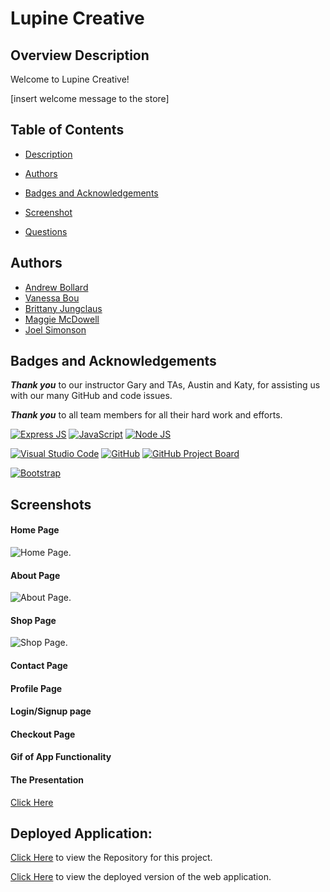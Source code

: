 # Lupine Creative

## Overview Description
Welcome to Lupine Creative!

[insert welcome message to the store]


## Table of Contents

* [Description](#overview-description)

* [Authors](#authors)

* [Badges and Acknowledgements](#badges-and-acknowledgements)

* [Screenshot](#screenshot)

* [Questions](#questions)

## Authors

* [Andrew Bollard](https://github.com/4Bollard)
* [Vanessa Bou](https://github.com/rvbouu)
* [Brittany Jungclaus](https://github.com/NovaLanceBrittany)
* [Maggie McDowell](https://github.com/magtron3030)
* [Joel Simonson](https://github.com/J5imonson)

## Badges and Acknowledgements

***Thank you*** to our instructor Gary and TAs, Austin and Katy, for assisting us with our many GitHub and code issues.

***Thank you*** to all team members for all their hard work and efforts.

[![Express JS](https://img.shields.io/badge/Express%20js-000000?style=for-the-badge&logo=express&logoColor=white)](https://expressjs.com/)
[![JavaScript](https://img.shields.io/badge/JavaScript-323330?style=for-the-badge&logo=javascript&logoColor=F7DF1E)](https://www.javascript.com/)
[![Node JS](https://img.shields.io/badge/Node%20js-339933?style=for-the-badge&logo=nodedotjs&logoColor=white)](https://nodejs.org/en)

[![Visual Studio Code](https://img.shields.io/badge/Visual_Studio_Code-0078D4?style=for-the-badge&logo=visual%20studio%20code&logoColor=white)](https://code.visualstudio.com/)
[![GitHub](https://img.shields.io/badge/GitHub-100000?style=for-the-badge&logo=github&logoColor=white)](https://github.com/)
[![GitHub Project Board](https://img.shields.io/badge/GitHub_Project_Board-100000?style=for-the-badge&logo=github&logoColor=white)](https://github.com/users/rvbouu/projects/1)

[![Bootstrap]( https://img.shields.io/badge/Bootstrap-563D7C?style=for-the-badge&logo=bootstrap&logoColor=white)](https://getbootstrap.com)

## Screenshots

#### Home Page
![Home Page.](.png)

#### About Page
![About Page.](.png)

#### Shop Page
![Shop Page.](png)

#### Contact Page

#### Profile Page

#### Login/Signup page

#### Checkout Page

#### Gif of App Functionality

#### The Presentation
[Click Here](https://docs.google.com/presentation/d/1yqcji5gK83xaxhkvDqH_Qg-viYdJX41neZAuBBxvQQ8/edit?usp=sharing) 

## Deployed Application:
[Click Here](https://github.com/rvbouu/lupine_creative) to view the Repository for this project.

[Click Here](https://lupine-creative.onrender.com/) to view the deployed version of the web application. 